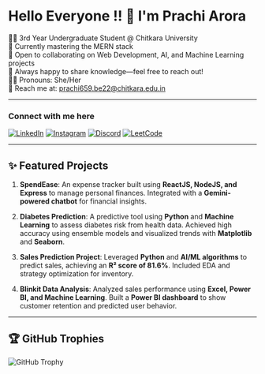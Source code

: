 
# Hello Everyone !! 👋 I'm Prachi Arora

👩‍💻 3rd Year Undergraduate Student @ Chitkara University  
🌱 Currently mastering the MERN stack  
🤝 Open to collaborating on Web Development, AI, and Machine Learning projects  
💬 Always happy to share knowledge—feel free to reach out!  
🙋‍♀️ Pronouns: She/Her  
📖 Reach me at: [prachi659.be22@chitkara.edu.in](mailto:prachi659.be22@chitkara.edu.in)

---

### Connect with me here

[![LinkedIn](https://img.shields.io/badge/LinkedIn-blue?style=flat&logo=linkedin)](https://www.linkedin.com/in/your-link)
[![Instagram](https://img.shields.io/badge/Instagram-E4405F?style=flat&logo=instagram&logoColor=white)](https://www.instagram.com/your-link)
[![Discord](https://img.shields.io/badge/Discord-7289DA?style=flat&logo=discord&logoColor=white)](https://discord.com/users/your-link)
[![LeetCode](https://img.shields.io/badge/LeetCode-FFA116?style=flat&logo=leetcode&logoColor=white)](https://leetcode.com/your-link)

---

## ✨ Featured Projects

1. **SpendEase**: An expense tracker built using **ReactJS, NodeJS, and Express** to manage personal finances. Integrated with a **Gemini-powered chatbot** for financial insights.

2. **Diabetes Prediction**: A predictive tool using **Python** and **Machine Learning** to assess diabetes risk from health data. Achieved high accuracy using ensemble models and visualized trends with **Matplotlib** and **Seaborn**.

3. **Sales Prediction Project**: Leveraged **Python** and **AI/ML algorithms** to predict sales, achieving an **R² score of 81.6%**. Included EDA and strategy optimization for inventory.

4. **Blinkit Data Analysis**: Analyzed sales performance using **Excel, Power BI, and Machine Learning**. Built a **Power BI dashboard** to show customer retention and predicted user behavior.

---

## 🏆 GitHub Trophies

![GitHub Trophy](https://github-profile-trophy.vercel.app/?username=your-github-username&theme=algolia)
